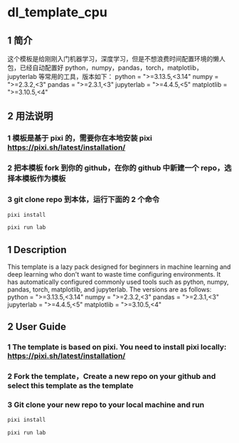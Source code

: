 # dl_template_cpu

## 1 简介

这个模板是给刚刚入门机器学习，深度学习，但是不想浪费时间配置环境的懒人包，已经自动配置好 python，numpy，pandas，torch，matplotlib，jupyterlab 等常用的工具，版本如下：
python = ">=3.13.5,<3.14"
numpy = ">=2.3.2,<3"
pandas = ">=2.3.1,<3"
jupyterlab = ">=4.4.5,<5"
matplotlib = ">=3.10.5,<4"

## 2 用法说明

### 1 模板是基于 pixi 的，需要你在本地安装 pixi https://pixi.sh/latest/installation/

### 2 把本模板 fork 到你的 github，在你的 github 中新建一个 repo，选择本模板作为模板

### 3 git clone repo 到本体，运行下面的 2 个命令

```powershell
pixi install
```

```powershell
pixi run lab
```

## 1 Description

This template is a lazy pack designed for beginners in machine learning and deep learning who don't want to waste time configuring environments. It has automatically configured commonly used tools such as python, numpy, pandas, torch, matplotlib, and jupyterlab. The versions are as follows:
python = ">=3.13.5,<3.14"
numpy = ">=2.3.2,<3"
pandas = ">=2.3.1,<3"
jupyterlab = ">=4.4.5,<5"
matplotlib = ">=3.10.5,<4"

## 2 User Guide

### 1 The template is based on pixi. You need to install pixi locally: https://pixi.sh/latest/installation/

### 2 Fork the template，Create a new repo on your github and select this template as the template

### 3 Git clone your new repo to your local machine and run

```powershell
pixi install
```

```powershell
pixi run lab
```
